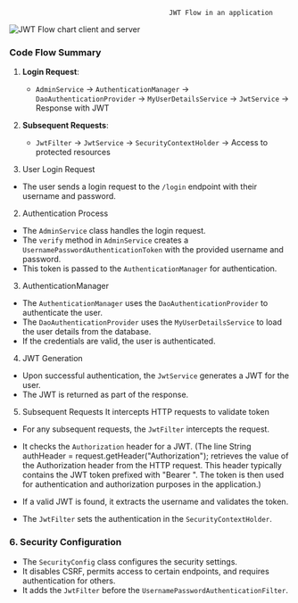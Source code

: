                                             JWT Flow in an application
<img src="https://github.com/user-attachments/assets/96db2f70-0d80-405c-bc90-6a81e3b38866" alt="JWT Flow chart client and server">

### Code Flow Summary
1. **Login Request**:
   - `AdminService` -> `AuthenticationManager` -> `DaoAuthenticationProvider` -> `MyUserDetailsService` -> `JwtService` -> Response with JWT

2. **Subsequent Requests**:
   - `JwtFilter` -> `JwtService` -> `SecurityContextHolder` -> Access to protected resources

  


 1. User Login Request
- The user sends a login request to the `/login` endpoint with their username and password.
  
2. Authentication Process
- The `AdminService` class handles the login request.
- The `verify` method in `AdminService` creates a `UsernamePasswordAuthenticationToken` with the provided username and password.
- This token is passed to the `AuthenticationManager` for authentication.

3. AuthenticationManager
- The `AuthenticationManager` uses the `DaoAuthenticationProvider` to authenticate the user.
- The `DaoAuthenticationProvider` uses the `MyUserDetailsService` to load the user details from the database.
- If the credentials are valid, the user is authenticated.

4. JWT Generation
- Upon successful authentication, the `JwtService` generates a JWT for the user.
- The JWT is returned as part of the response.

5. Subsequent Requests
It intercepts HTTP requests to validate token  
- For any subsequent requests, the `JwtFilter` intercepts the request.
- It checks the `Authorization` header for a JWT.
  (The line String authHeader = request.getHeader("Authorization");
   retrieves the value of the Authorization header from the HTTP request.
  This header typically contains the JWT token prefixed with "Bearer ".
   The token is then used for authentication and authorization purposes in the application.)

- If a valid JWT is found, it extracts the username and validates the token.
- The `JwtFilter` sets the authentication in the `SecurityContextHolder`.

### 6. Security Configuration
- The `SecurityConfig` class configures the security settings.
- It disables CSRF, permits access to certain endpoints, and requires authentication for others.
- It adds the `JwtFilter` before the `UsernamePasswordAuthenticationFilter`.


